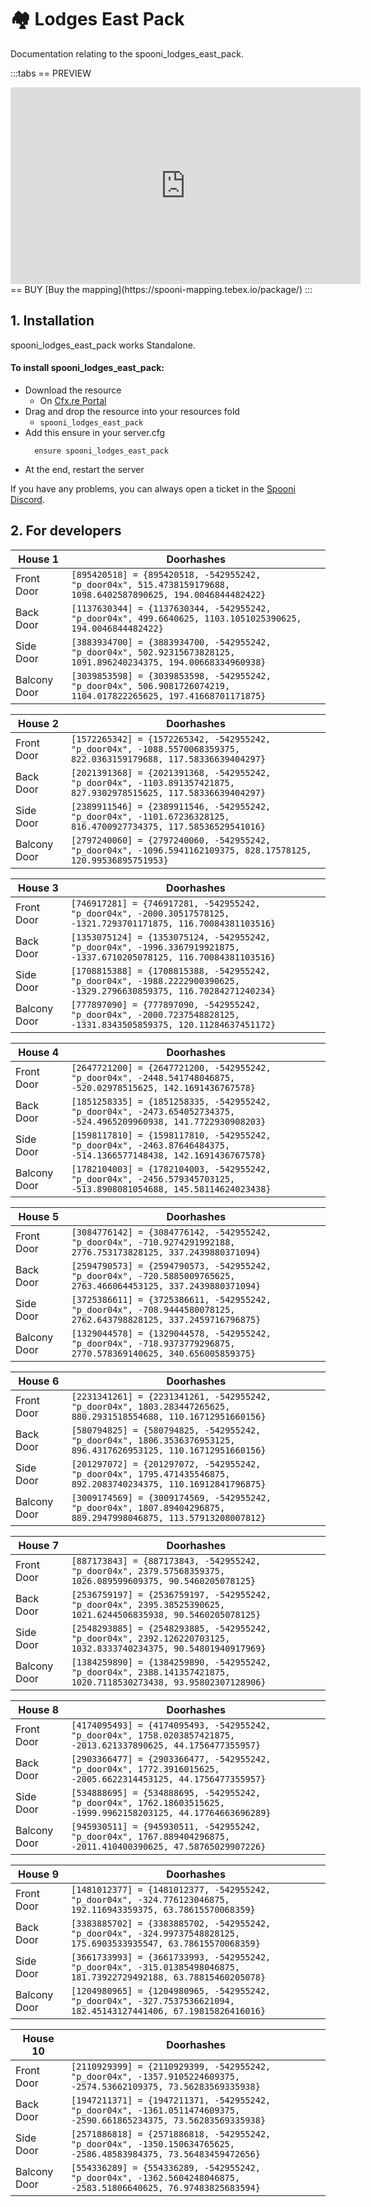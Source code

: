 # 🏘️ Lodges East Pack
Documentation relating to the spooni_lodges_east_pack.

:::tabs
== PREVIEW
<iframe width="560" height="315" src="https://www.youtube.com/embed/0" frameborder="0" allow="accelerometer; autoplay; clipboard-write; encrypted-media; gyroscope; picture-in-picture; web-share" referrerpolicy="strict-origin-when-cross-origin" allowfullscreen></iframe>
== BUY
[Buy the mapping](https://spooni-mapping.tebex.io/package/)
:::

## 1. Installation
spooni_lodges_east_pack works Standalone.  

#### To install spooni_lodges_east_pack:
- Download the resource
  - On [Cfx.re Portal](https://portal.cfx.re/)
- Drag and drop the resource into your resources fold
  - `spooni_lodges_east_pack`
- Add this ensure in your server.cfg
  ```
    ensure spooni_lodges_east_pack
  ```
- At the end, restart the server

If you have any problems, you can always open a ticket in the [Spooni Discord](https://discord.gg/spooni).

## 2. For developers
| House 1                   | Doorhashes
|---------------------------|----------------------------------------------------------------------------------|
| Front Door                | `[895420518] = {895420518, -542955242, "p_door04x", 515.4738159179688, 1098.6402587890625, 194.0046844482422}`
| Back Door                 | `[1137630344] = {1137630344, -542955242, "p_door04x", 499.6640625, 1103.1051025390625, 194.0046844482422}`
| Side Door                 | `[3883934700] = {3883934700, -542955242, "p_door04x", 502.92315673828125, 1091.896240234375, 194.00668334960938}`
| Balcony Door              | `[3039853598] = {3039853598, -542955242, "p_door04x", 506.9081726074219, 1104.017822265625, 197.41668701171875}`

| House 2                   | Doorhashes
|---------------------------|----------------------------------------------------------------------------------|
| Front Door                | `[1572265342] = {1572265342, -542955242, "p_door04x", -1088.5570068359375, 822.0363159179688, 117.58336639404297}`
| Back Door                 | `[2021391368] = {2021391368, -542955242, "p_door04x", -1103.891357421875, 827.9302978515625, 117.58336639404297}`
| Side Door                 | `[2389911546] = {2389911546, -542955242, "p_door04x", -1101.67236328125, 816.4700927734375, 117.58536529541016}`
| Balcony Door              | `[2797240060] = {2797240060, -542955242, "p_door04x", -1096.5941162109375, 828.17578125, 120.99536895751953}`

| House 3                   | Doorhashes
|---------------------------|----------------------------------------------------------------------------------|
| Front Door                | `[746917281] = {746917281, -542955242, "p_door04x", -2000.30517578125, -1321.7293701171875, 116.70084381103516}`
| Back Door                 | `[1353075124] = {1353075124, -542955242, "p_door04x", -1996.3367919921875, -1337.6710205078125, 116.70084381103516}`
| Side Door                 | `[1708815388] = {1708815388, -542955242, "p_door04x", -1988.2222900390625, -1329.2796630859375, 116.70284271240234}`
| Balcony Door              | `[777897090] = {777897090, -542955242, "p_door04x", -2000.7237548828125, -1331.8343505859375, 120.11284637451172}`

| House 4                   | Doorhashes
|---------------------------|----------------------------------------------------------------------------------|
| Front Door                | `[2647721200] = {2647721200, -542955242, "p_door04x", -2448.541748046875, -520.02978515625, 142.1691436767578}`
| Back Door                 | `[1851258335] = {1851258335, -542955242, "p_door04x", -2473.654052734375, -524.4965209960938, 141.7722930908203}`
| Side Door                 | `[1598117810] = {1598117810, -542955242, "p_door04x", -2463.87646484375, -514.1366577148438, 142.1691436767578}`
| Balcony Door              | `[1782104003] = {1782104003, -542955242, "p_door04x", -2456.579345703125, -513.8908081054688, 145.58114624023438}`

| House 5                   | Doorhashes
|---------------------------|----------------------------------------------------------------------------------|
| Front Door                | `[3084776142] = {3084776142, -542955242, "p_door04x", -710.9274291992188, 2776.753173828125, 337.2439880371094}`
| Back Door                 | `[2594790573] = {2594790573, -542955242, "p_door04x", -720.5885009765625, 2763.466064453125, 337.2439880371094}`
| Side Door                 | `[3725386611] = {3725386611, -542955242, "p_door04x", -708.9444580078125, 2762.643798828125, 337.2459716796875}`
| Balcony Door              | `[1329044578] = {1329044578, -542955242, "p_door04x", -718.9373779296875, 2770.578369140625, 340.656005859375}`

| House 6                   | Doorhashes
|---------------------------|----------------------------------------------------------------------------------|
| Front Door                | `[2231341261] = {2231341261, -542955242, "p_door04x", 1803.283447265625, 880.2931518554688, 110.16712951660156}`
| Back Door                 | `[580794825] = {580794825, -542955242, "p_door04x", 1806.3536376953125, 896.4317626953125, 110.16712951660156}`
| Side Door                 | `[201297072] = {201297072, -542955242, "p_door04x", 1795.471435546875, 892.2083740234375, 110.16912841796875}`
| Balcony Door              | `[3009174569] = {3009174569, -542955242, "p_door04x", 1807.89404296875, 889.2947998046875, 113.57913208007812}`

| House 7                   | Doorhashes
|---------------------------|----------------------------------------------------------------------------------|
| Front Door                | `[887173843] = {887173843, -542955242, "p_door04x", 2379.57568359375, 1026.089599609375, 90.5460205078125}`
| Back Door                 | `[2536759197] = {2536759197, -542955242, "p_door04x", 2395.38525390625, 1021.6244506835938, 90.5460205078125}`
| Side Door                 | `[2548293885] = {2548293885, -542955242, "p_door04x", 2392.126220703125, 1032.8333740234375, 90.54801940917969}`
| Balcony Door              | `[1384259890] = {1384259890, -542955242, "p_door04x", 2388.141357421875, 1020.7118530273438, 93.95802307128906}`

| House 8                   | Doorhashes
|---------------------------|----------------------------------------------------------------------------------|
| Front Door                | `[4174095493] = {4174095493, -542955242, "p_door04x", 1758.0203857421875, -2013.621337890625, 44.1756477355957}`
| Back Door                 | `[2903366477] = {2903366477, -542955242, "p_door04x", 1772.3916015625, -2005.6622314453125, 44.1756477355957}`
| Side Door                 | `[534888695] = {534888695, -542955242, "p_door04x", 1762.18603515625, -1999.9962158203125, 44.17764663696289}`
| Balcony Door              | `[945930511] = {945930511, -542955242, "p_door04x", 1767.889404296875, -2011.410400390625, 47.58765029907226}`

| House 9                   | Doorhashes
|---------------------------|----------------------------------------------------------------------------------|
| Front Door                | `[1481012377] = {1481012377, -542955242, "p_door04x", -324.776123046875, 192.116943359375, 63.78615570068359}`
| Back Door                 | `[3383885702] = {3383885702, -542955242, "p_door04x", -324.99737548828125, 175.6903533935547, 63.78615570068359}`
| Side Door                 | `[3661733993] = {3661733993, -542955242, "p_door04x", -315.01385498046875, 181.73922729492188, 63.78815460205078}`
| Balcony Door              | `[1204980965] = {1204980965, -542955242, "p_door04x", -327.7537536621094, 182.45143127441406, 67.19815826416016}`

| House 10                  | Doorhashes
|---------------------------|----------------------------------------------------------------------------------|
| Front Door                | `[2110929399] = {2110929399, -542955242, "p_door04x", -1357.9105224609375, -2574.53662109375, 73.56283569335938}`
| Back Door                 | `[1947211371] = {1947211371, -542955242, "p_door04x", -1361.0511474609375, -2590.661865234375, 73.56283569335938}`
| Side Door                 | `[2571886818] = {2571886818, -542955242, "p_door04x", -1350.150634765625, -2586.48583984375, 73.56483459472656}`
| Balcony Door              | `[554336289] = {554336289, -542955242, "p_door04x", -1362.5604248046875, -2583.51806640625, 76.97483825683594}`